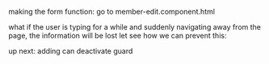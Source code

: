 making the form function:
go to member-edit.component.html

what if the user is typing for a while and suddenly navigating away from the page, the information will be lost
let see how we can prevent this:

up next: adding can deactivate guard